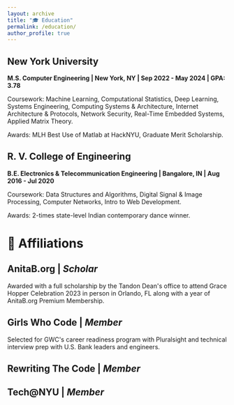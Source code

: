 ```yaml
---
layout: archive
title: "🎓 Education"
permalink: /education/
author_profile: true
---
```

## New York University 
**M.S. Computer Engineering | New York, NY | Sep 2022 - May 2024 | GPA: 3.78**

Coursework: Machine Learning, Computational Statistics, Deep Learning, Systems Engineering, Computing Systems & Architecture, Internet Architecture & Protocols, Network Security, Real-Time Embedded Systems, Applied Matrix Theory.

Awards: MLH Best Use of Matlab at HackNYU, Graduate Merit Scholarship.

## R. V. College of Engineering
**B.E. Electronics & Telecommunication Engineering | Bangalore, IN | Aug 2016 - Jul 2020**

Coursework: Data Structures and Algorithms, Digital Signal & Image Processing, Computer Networks, Intro to Web Development.

Awards: 2-times state-level Indian contemporary dance winner.

# 📃 Affiliations
## AnitaB.org | *Scholar*
Awarded with a full scholarship by the Tandon Dean's office to attend Grace Hopper Celebration 2023 in person in Orlando, FL along with a year of AnitaB.org Premium Membership.
## Girls Who Code | *Member* 
Selected for GWC's career readiness program with Pluralsight and technical interview prep with U.S. Bank leaders and engineers.
## Rewriting The Code | *Member*
## Tech@NYU | *Member*


